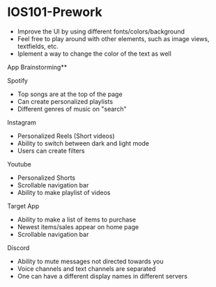 # IOS101-Prework
- Improve the UI by using different fonts/colors/background
- Feel free to play around with other elements, such as image views, textfields, etc.
- Iplement a way to change the color of the text as well

App Brainstorming**

Spotify
- Top songs are at the top of the page
- Can create personalized playlists
- Different genres of music on "search"

Instagram
- Personalized Reels (Short videos)
- Ability to switch between dark and light mode
- Users can create filters

Youtube
- Personalized Shorts
- Scrollable navigation bar
- Ability to make playlist of videos

Target App
- Ability to make a list of items to purchase
- Newest items/sales appear on home page
- Scrollable navigation bar 

Discord
- Ability to mute messages not directed towards you
- Voice channels and text channels are separated
- One can have a different display names in different servers
